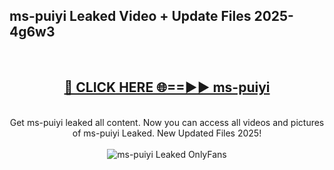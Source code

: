 <h2>ms-puiyi Leaked Video + Update Files 2025- 4g6w3</h2>
<br>
<div align="center">
<h2><a href="https://libra.edu.pl?ms-puiyi" rel="nofollow">🔴 CLICK HERE 🌐==►► ms-puiyi</a></h2>
<br>
Get ms-puiyi leaked all content. Now you can access all videos and pictures of ms-puiyi Leaked. New Updated Files 2025!
<br>
<br>
<a href="https://libra.edu.pl?ms-puiyi" rel="nofollow" data-target="animated-image.originalLink"><img src="https://i.ibb.co.com/WyWwxjT/player-gif2.gif" alt="ms-puiyi Leaked OnlyFans" style="max-width: 100%; display: inline-block;" data-target="animated-image.originalImage"></a>
</div>
<br>